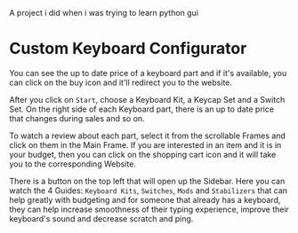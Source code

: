 A project i did when i was trying to learn python gui

# Custom Keyboard Configurator
                            
You can see the up to date price of a keyboard part and if it's available, you can click on the buy icon and it'll redirect you to the website.


After you click on ``Start``, choose a Keyboard Kit, a Keycap Set and a Switch Set. On the right side of each Keyboard part, there is an up to date price that changes during sales and so on. 

To watch a review about each part, select it from the scrollable Frames and click on them in the Main Frame. If you are interested in an item and it is in your budget, then you can click on the shopping cart icon and it will take you to the corresponding Website. 

There is a button on the top left that will open up the Sidebar. Here you can watch the 4 Guides: ``Keyboard Kits``, ``Switches``, ``Mods`` and ``Stabilizers`` that can help greatly with budgeting and for someone that already has a keyboard, they can help increase smoothness of their typing experience, improve their keyboard's sound and decrease scratch and ping.


